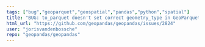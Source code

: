 ```yaml
---
tags: ["bug","geoparquet","geospatial","pandas","python","spatial"]
title: "BUG: to_parquet doesn't set correct geometry_type in GeoParquet metadata for 3D geometries"
html_url: "https://github.com/geopandas/geopandas/issues/2824"
user: "jorisvandenbossche"
repo: "geopandas/geopandas"
---
```


